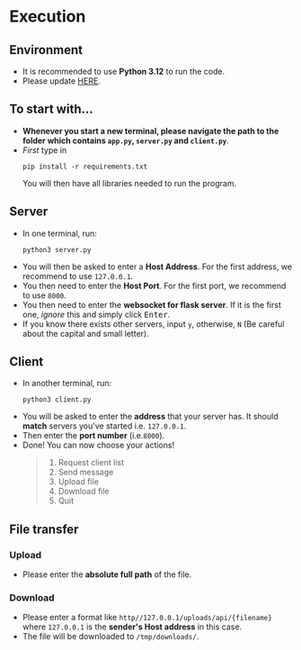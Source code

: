 # Execution
## Environment
- It is recommended to use **Python 3.12** to run the code.
- Please update [HERE](https://www.python.org/).
## To start with...
- **Whenever you start a new terminal, please navigate the path to the folder which contains `app.py`, `server.py` and `client.py`**.
- *First* type in
    ```
    pip install -r requirements.txt
    ```
    You will then have all libraries needed to run the program.
## Server
- In one terminal, run:
    ```
    python3 server.py
    ```
- You will then be asked to enter a **Host Address**. For the first address, we recommend to use `127.0.0.1`.
- You then need to enter the **Host Port**. For the first port, we recommend to use `8000`.
- You then need to enter the **websocket for flask server**. If it is the first one, *ignore* this and simply click <kbd>Enter</kbd>.
- If you know there exists other servers, input `y`, otherwise, `N` (Be careful about the capital and small letter).
## Client
- In another terminal, run:
    ```
    python3 client.py
    ```
- You will be asked to enter the **address** that your server has. It should **match** servers you've started i.e. `127.0.0.1`.
- Then enter the **port number** (i.e.`8000`).
- Done! You can now choose your actions!
    > 1. Request client list
    > 2. Send message
    > 3. Upload file
    > 4. Download file
    > 5. Quit

## File transfer
### Upload
- Please enter the **absolute full path** of the file.
### Download
- Please enter a format like `http//127.0.0.1/uploads/api/{filename}` where `127.0.0.1` is the **sender's Host address** in this case.
- The file will be downloaded to `/tmp/downloads/`.